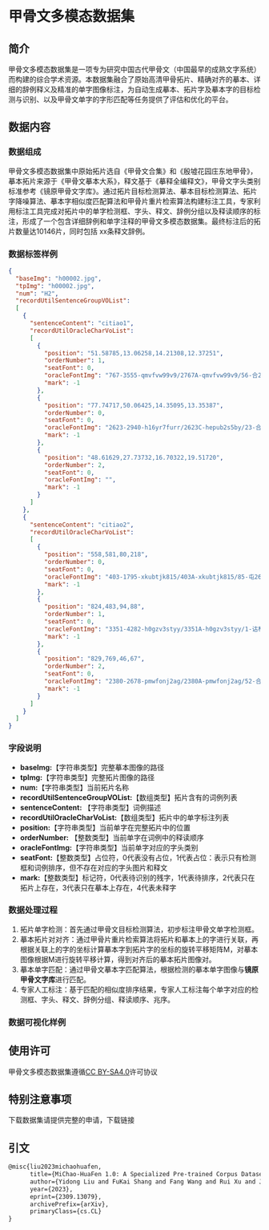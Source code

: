 # 甲骨文多模态数据集



## 简介

甲骨文多模态数据集是一项专为研究中国古代甲骨文（中国最早的成熟文字系统）而构建的综合学术资源。本数据集融合了原始高清甲骨拓片、精确对⻬的摹本、详细的辞例释义及精准的单字图像标注，为自动生成摹本、拓片字及摹本字的目标检测与识别、以及甲骨文单字的字形匹配等任务提供了评估和优化的平台。

## 数据内容

### 数据组成

甲骨文多模态数据集中原始拓片选自《甲骨文合集》和《殷墟花园庄东地甲骨》，摹本拓片来源于《甲骨文摹本大系》，释文基于《摹释全编释文》，甲骨文字头类别标准参考《镜原甲骨文字库》。通过拓片目标检测算法、摹本目标检测算法、拓片字降噪算法、摹本字相似度匹配算法和甲骨片重片检索算法构建标注工具，专家利用标注工具完成对拓片中的单字检测框、字头、释文、辞例分组以及释读顺序的标注，形成了一个包含详细辞例和单字注释的甲骨文多模态数据集。最终标注后的拓片数量达10146片，同时包括 xx条释文辞例。

### 数据标签样例

```json
{
  "baseImg": "h00002.jpg",
  "tpImg": "h00002.jpg",
  "num": "H2",
  "recordUtilSentenceGroupVOList":
  [
    {
      "sentenceContent": "citiao1",
      "recordUtilOracleCharVoList":
      [
        {
          "position": "51.58785,13.06258,14.21308,12.37251",
          "orderNumber": 1,
          "seatFont": 0,
          "oracleFontImg": "767-3555-qmvfvw99v9/2767A-qmvfvw99v9/56-合28450-96g45i4vyv.png",
          "mark": -1
        },
        {
          "position": "77.74717,50.06425,14.35095,13.35387",
          "orderNumber": 0,
          "seatFont": 0,
          "oracleFontImg": "2623-2940-h16yr7furr/2623C-hepub2s5by/23-合19667-xwmem00mse.png",
          "mark": -1
        },
        {
          "position": "48.61629,27.73732,16.70322,19.51720",
          "orderNumber": 2,
          "seatFont": 0,
          "oracleFontImg": "",
          "mark": -1
        }
      ]
    },
    {
      "sentenceContent": "citiao2",
      "recordUtilOracleCharVoList":
      [
        {
          "position": "558,581,80,218",
          "orderNumber": 0,
          "seatFont": 0,
          "oracleFontImg": "403-1795-xkubtjk815/403A-xkubtjk815/85-屯2666-zew5f9wok4.png",
          "mark": -1
        },
        {
          "position": "824,483,94,88",
          "orderNumber": 1,
          "seatFont": 0,
          "oracleFontImg": "3351-4282-h0gzv3styy/3351A-h0gzv3styy/1-诂林3348-h0gzv3styy.png",
          "mark": -1
        },
        {
          "position": "829,769,46,67",
          "orderNumber": 2,
          "seatFont": 0,
          "oracleFontImg": "2380-2678-pmwfonj2ag/2380A-pmwfonj2ag/52-合22135-0sl1gs9vt8.png",
          "mark": -1
        }
      ]
    }
  ]
}
```

### 字段说明

- **baseImg:**【字符串类型】完整摹本图像的路径
- **tpImg:**【字符串类型】完整拓片图像的路径
- **num:**【字符串类型】当前拓片名称
- **recordUtilSentenceGroupVOList:**【数组类型】拓片含有的词例列表
- **sentenceContent:** 【字符串类型】词例描述
- **recordUtilOracleCharVoList:**【数组类型】拓片中的单字标注列表
- **position:**【字符串类型】当前单字在完整拓片中的位置
- **orderNumber:** 【整数类型】当前单字在词例中的释读顺序
- **oracleFontImg:**【字符串类型】当前单字对应的字头类别
- **seatFont:**【整数类型】占位符，0代表没有占位，1代表占位：表示只有检测框和词例排序，但不存在对应的字头图片和释文
- **mark:**【整数类型】标记符，0代表待识别的残字，1代表待排序，2代表只在拓片上存在，3代表只在摹本上存在，4代表未释字

### 数据处理过程

1. 拓片单字检测：首先通过甲骨文目标检测算法，初步标注甲骨文单字检测框。
2. 摹本拓片对对齐：通过甲骨片重片检索算法将拓片和摹本上的字进行关联，再根据关联上的字的坐标计算摹本字到拓片字的坐标的旋转平移矩阵M，对摹本图像根据M进行旋转平移计算，得到对齐后的摹本拓片图像对。
3. 摹本单字匹配：通过甲骨文摹本字匹配算法，根据检测的摹本单字图像与**镜原甲骨文字库**进行匹配。
4. 专家人工标注：基于匹配的相似度排序结果，专家人工标注每个单字对应的检测框、字头、释文、辞例分组、释读顺序、兆序。

### 数据可视化样例



 

## 使用许可

甲骨文多模态数据集遵循[CC BY-SA4.0](https://creativecommons.org/licenses/by-sa/4.0/)许可协议

## 特别注意事项

下载数据集请提供完整的申请，下载链接



## 引文

```latex
@misc{liu2023michaohuafen,
      title={MiChao-HuaFen 1.0: A Specialized Pre-trained Corpus Dataset for Domain-specific Large Models}, 
      author={Yidong Liu and FuKai Shang and Fang Wang and Rui Xu and Jun Wang and Wei Li and Yao Li and Conghui He},
      year={2023},
      eprint={2309.13079},
      archivePrefix={arXiv},
      primaryClass={cs.CL}
}
```

